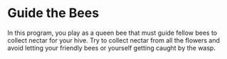 # Guide the Bees

In this program, you play as a queen bee that must guide fellow bees to collect nectar for your hive. Try to collect nectar from all the flowers and avoid letting your friendly bees or yourself getting caught by the wasp.
